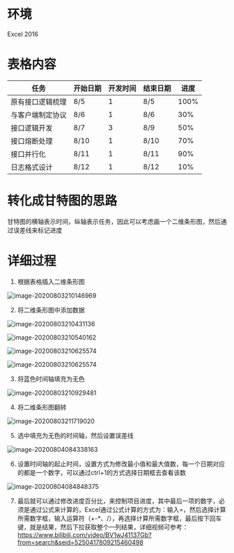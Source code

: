 # 环境

Excel 2016

# 表格内容

| 任务             | 开始日期 | 开发时间 | 结束日期 | 进度 |
| ---------------- | -------- | -------- | -------- | ---- |
| 原有接口逻辑梳理 | 8/5      | 1        | 8/5      | 100% |
| 与客户端制定协议 | 8/6      | 1        | 8/6      | 30%  |
| 接口逻辑开发     | 8/7      | 3        | 8/9      | 50%  |
| 接口熔断处理     | 8/10     | 1        | 8/10     | 70%  |
| 接口并行化       | 8/11     | 1        | 8/11     | 90%  |
| 日志格式设计     | 8/12     | 1        | 8/12     | 10%  |

# 转化成甘特图的思路

甘特图的横轴表示时间，纵轴表示任务，因此可以考虑画一个二维条形图，然后通过误差线来标记进度

# 详细过程

1. 根据表格插入二维条形图

![image-20200803210146969](D:\note\img\甘特图\图1.png)

2. 将二维条形图中添加数据

![image-20200803210431136](D:\note\img\甘特图\图2.png)

![image-20200803210540162](D:\note\img\甘特图\图3.png)



![image-20200803210625574](D:\note\img\甘特图\图5.png)

![image-20200803210625574](D:\note\img\甘特图\图5.png)

3. 将蓝色时间轴填充为无色

![image-20200803210929481](D:\note\img\甘特图\图6.png)

4. 将二维条形图翻转

![image-20200803211719020](D:\note\img\甘特图\图7.png)

5. 选中填充为无色的时间轴，然后设置误差线

![image-20200804084338163](D:\note\img\甘特图\图8.png)

6. 设置时间轴的起止时间，设置方式为修改最小值和最大值数，每一个日期对应的都是一个数字，可以通过ctrl+1的方式选择日期框去查看该数

![image-20200804084848375](D:\note\img\甘特图\图9.png)

7. 最后就可以通过修改进度百分比，来控制项目进度，其中最后一项的数字，必须是通过公式来计算的，Excel通过公式计算的方式为：输入=，然后选择计算所需数字框，输入运算符（+-*、/），再选择计算所需数字框，最后按下回车键，就是结果，然后下拉获取整个一列结果，详细视频可参考： https://www.bilibili.com/video/BV1wJ41137Gb?from=search&seid=5250417809215460498 